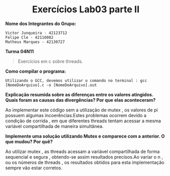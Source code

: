 <h1 align="center"> Exercícios Lab03 parte II</h1>

**Nome dos Integrantes do Grupo:**
```
Victor Junqueira - 42123712
Felipe Cle - 42116082
Matheus Marques - 42130727
```

**Turma 04N11**



> Exercícios em c sobre threads.


**Como compilar o programa:**

```
Utilizando o GCC, devemos utilizar o comando no terminal : gcc [NomeDoArquivo].c -o [NomeDoArquivo].out
```

**Explicação resumida sobre as diferenças entre os valores atingidos. Quais foram as causas das divergências? Por que elas aconteceram?**


Ao implementar este código sem a utilização de mutex , os valores de pi possuem algumas incoerências.Estes problemas ocorrem devido a condição de corrida , em que diferentes threads tentam acessar a mesma variável compartilhada de maneira simultânea.


**Implemente uma solução utilizando Mutex e comparece com a anterior. O que mudou? Por quê?**


Ao utilizar mutex , as threads acessam a variável compartilhada de forma sequencial e segura , obtendo-se assim resultados precisos.Ao variar o n , ou os números de threads , os resultados obtidos para esta implementação sempre vão estar corretos.


